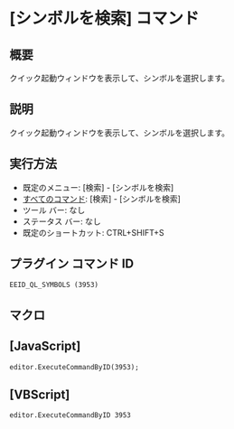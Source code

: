 # \[シンボルを検索\] コマンド

## 概要

クイック起動ウィンドウを表示して、シンボルを選択します。

## 説明

クイック起動ウィンドウを表示して、シンボルを選択します。

## 実行方法

- 既定のメニュー: \[検索\] \- \[シンボルを検索\]
- [すべてのコマンド](../../glossary/allcommands): \[検索\] \- \[シンボルを検索\]
- ツール バー: なし
- ステータス バー: なし
- 既定のショートカット: CTRL+SHIFT+S

## プラグイン コマンド ID

```
EEID_QL_SYMBOLS (3953)```

## マクロ

## \[JavaScript\]

```
editor.ExecuteCommandByID(3953);
```

## \[VBScript\]

```
editor.ExecuteCommandByID 3953
```
